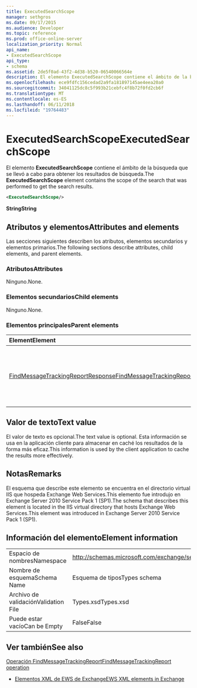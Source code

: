 ```yaml
---
title: ExecutedSearchScope
manager: sethgros
ms.date: 09/17/2015
ms.audience: Developer
ms.topic: reference
ms.prod: office-online-server
localization_priority: Normal
api_name:
- ExecutedSearchScope
api_type:
- schema
ms.assetid: 2de5f0ad-43f2-4d38-b520-06540066564e
description: El elemento ExecutedSearchScope contiene el ámbito de la búsqueda que se llevó a cabo para obtener los resultados de búsqueda.
ms.openlocfilehash: ece9fdfc156cedad2a9fa181897145ae4eea20a0
ms.sourcegitcommit: 34041125dc8c5f993b21cebfc4f8b72f0fd2cb6f
ms.translationtype: MT
ms.contentlocale: es-ES
ms.lasthandoff: 06/11/2018
ms.locfileid: "19764483"
---
```

# <a name="executedsearchscope"></a><span data-ttu-id="eb381-103">ExecutedSearchScope</span><span class="sxs-lookup"><span data-stu-id="eb381-103">ExecutedSearchScope</span></span>

<span data-ttu-id="eb381-104">El elemento **ExecutedSearchScope** contiene el ámbito de la búsqueda que se llevó a cabo para obtener los resultados de búsqueda.</span><span class="sxs-lookup"><span data-stu-id="eb381-104">The **ExecutedSearchScope** element contains the scope of the search that was performed to get the search results.</span></span> 
  
```xml
<ExecutedSearchScope/>
```

 <span data-ttu-id="eb381-105">**String**</span><span class="sxs-lookup"><span data-stu-id="eb381-105">**String**</span></span>
## <a name="attributes-and-elements"></a><span data-ttu-id="eb381-106">Atributos y elementos</span><span class="sxs-lookup"><span data-stu-id="eb381-106">Attributes and elements</span></span>

<span data-ttu-id="eb381-107">Las secciones siguientes describen los atributos, elementos secundarios y elementos primarios.</span><span class="sxs-lookup"><span data-stu-id="eb381-107">The following sections describe attributes, child elements, and parent elements.</span></span>
  
### <a name="attributes"></a><span data-ttu-id="eb381-108">Atributos</span><span class="sxs-lookup"><span data-stu-id="eb381-108">Attributes</span></span>

<span data-ttu-id="eb381-109">Ninguno.</span><span class="sxs-lookup"><span data-stu-id="eb381-109">None.</span></span>
  
### <a name="child-elements"></a><span data-ttu-id="eb381-110">Elementos secundarios</span><span class="sxs-lookup"><span data-stu-id="eb381-110">Child elements</span></span>

<span data-ttu-id="eb381-111">Ninguno.</span><span class="sxs-lookup"><span data-stu-id="eb381-111">None.</span></span>
  
### <a name="parent-elements"></a><span data-ttu-id="eb381-112">Elementos principales</span><span class="sxs-lookup"><span data-stu-id="eb381-112">Parent elements</span></span>

|<span data-ttu-id="eb381-113">**Element**</span><span class="sxs-lookup"><span data-stu-id="eb381-113">**Element**</span></span>|<span data-ttu-id="eb381-114">**Descripción**</span><span class="sxs-lookup"><span data-stu-id="eb381-114">**Description**</span></span>|
|:-----|:-----|
|[<span data-ttu-id="eb381-115">FindMessageTrackingReportResponse</span><span class="sxs-lookup"><span data-stu-id="eb381-115">FindMessageTrackingReportResponse</span></span>](findmessagetrackingreportresponse.md) <br/> |<span data-ttu-id="eb381-116">Contiene el estado y el resultado de una única solicitud de [operación FindMessageTrackingReport](findmessagetrackingreport-operation.md) .</span><span class="sxs-lookup"><span data-stu-id="eb381-116">Contains the status and result of a single [FindMessageTrackingReport operation](findmessagetrackingreport-operation.md) request.</span></span>  <br/> |
   
## <a name="text-value"></a><span data-ttu-id="eb381-117">Valor de texto</span><span class="sxs-lookup"><span data-stu-id="eb381-117">Text value</span></span>

<span data-ttu-id="eb381-118">El valor de texto es opcional.</span><span class="sxs-lookup"><span data-stu-id="eb381-118">The text value is optional.</span></span> <span data-ttu-id="eb381-119">Esta información se usa en la aplicación cliente para almacenar en caché los resultados de la forma más eficaz.</span><span class="sxs-lookup"><span data-stu-id="eb381-119">This information is used by the client application to cache the results more effectively.</span></span>
  
## <a name="remarks"></a><span data-ttu-id="eb381-120">Notas</span><span class="sxs-lookup"><span data-stu-id="eb381-120">Remarks</span></span>

<span data-ttu-id="eb381-121">El esquema que describe este elemento se encuentra en el directorio virtual IIS que hospeda Exchange Web Services.This elemento fue introdujo en Exchange Server 2010 Service Pack 1 (SP1).</span><span class="sxs-lookup"><span data-stu-id="eb381-121">The schema that describes this element is located in the IIS virtual directory that hosts Exchange Web Services.This element was introduced in Exchange Server 2010 Service Pack 1 (SP1).</span></span>
  
## <a name="element-information"></a><span data-ttu-id="eb381-122">Información del elemento</span><span class="sxs-lookup"><span data-stu-id="eb381-122">Element information</span></span>

|||
|:-----|:-----|
|<span data-ttu-id="eb381-123">Espacio de nombres</span><span class="sxs-lookup"><span data-stu-id="eb381-123">Namespace</span></span>  <br/> |http://schemas.microsoft.com/exchange/services/2006/types  <br/> |
|<span data-ttu-id="eb381-124">Nombre de esquema</span><span class="sxs-lookup"><span data-stu-id="eb381-124">Schema Name</span></span>  <br/> |<span data-ttu-id="eb381-125">Esquema de tipos</span><span class="sxs-lookup"><span data-stu-id="eb381-125">Types schema</span></span>  <br/> |
|<span data-ttu-id="eb381-126">Archivo de validación</span><span class="sxs-lookup"><span data-stu-id="eb381-126">Validation File</span></span>  <br/> |<span data-ttu-id="eb381-127">Types.xsd</span><span class="sxs-lookup"><span data-stu-id="eb381-127">Types.xsd</span></span>  <br/> |
|<span data-ttu-id="eb381-128">Puede estar vacío</span><span class="sxs-lookup"><span data-stu-id="eb381-128">Can be Empty</span></span>  <br/> |<span data-ttu-id="eb381-129">False</span><span class="sxs-lookup"><span data-stu-id="eb381-129">False</span></span>  <br/> |
   
## <a name="see-also"></a><span data-ttu-id="eb381-130">Ver también</span><span class="sxs-lookup"><span data-stu-id="eb381-130">See also</span></span>



[<span data-ttu-id="eb381-131">Operación FindMessageTrackingReport</span><span class="sxs-lookup"><span data-stu-id="eb381-131">FindMessageTrackingReport operation</span></span>](findmessagetrackingreport-operation.md)


- [<span data-ttu-id="eb381-132">Elementos XML de EWS de Exchange</span><span class="sxs-lookup"><span data-stu-id="eb381-132">EWS XML elements in Exchange</span></span>](ews-xml-elements-in-exchange.md)

